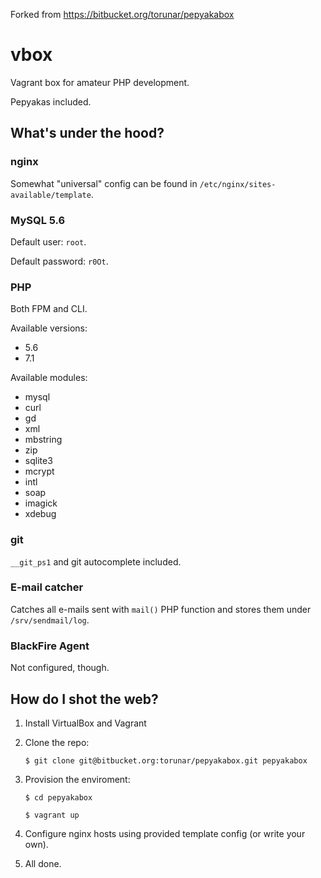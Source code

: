 Forked from https://bitbucket.org/torunar/pepyakabox

# vbox #

Vagrant box for amateur PHP development.

Pepyakas included.

## What's under the hood?

### nginx

Somewhat "universal" config can be found in `/etc/nginx/sites-available/template`.

### MySQL 5.6

Default user: `root`.

Default password: `r0Ot`.

### PHP

Both FPM and CLI.

Available versions:

* 5.6
* 7.1

Available modules:

* mysql
* curl
* gd
* xml
* mbstring
* zip
* sqlite3
* mcrypt
* intl
* soap
* imagick
* xdebug

### git

`__git_ps1` and git autocomplete included.

### E-mail catcher

Catches all e-mails sent with `mail()` PHP function and stores them under `/srv/sendmail/log`.

### BlackFire Agent

Not configured, though.

## How do I shot the web?

1. Install VirtualBox and Vagrant

2. Clone the repo:

	```
	$ git clone git@bitbucket.org:torunar/pepyakabox.git pepyakabox
	```

3. Provision the enviroment:

	```
	$ cd pepyakabox
	```
	```
	$ vagrant up
	```

4. Configure nginx hosts using provided template config (or write your own).

5. All done.
